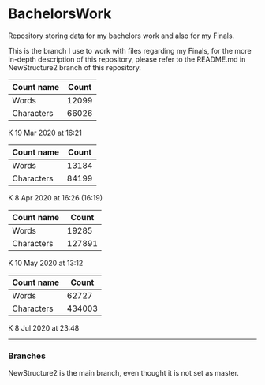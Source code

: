 # BachelorsWork
Repository storing data for my bachelors work and also for my Finals.

This is the branch I use to work with files regarding my Finals, for the more in-depth description of this repository, please refer to the README.md in NewStructure2 branch of this repository.

| Count name | Count |
| ------ | ------ |
| Words | 12099 |
| Characters | 66026 |

K 19 Mar 2020 at 16:21

| Count name | Count |
| ------ | ------ |
| Words | 13184 |
| Characters | 84199 |

K 8 Apr 2020 at 16:26 (16:19)

| Count name | Count |
| ------ | ------ |
| Words | 19285 |
| Characters | 127891 |

K 10 May 2020 at 13:12

| Count name | Count |
| ------ | ------ |
| Words | 62727 |
| Characters | 434003 |

K 8 Jul 2020 at 23:48

---

### Branches

NewStructure2 is the main branch, even thought it is not set as master.
